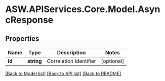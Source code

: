 
# ASW.APIServices.Core.Model.AsyncResponse

## Properties

Name | Type | Description | Notes
------------ | ------------- | ------------- | -------------
**Id** | **string** | Correlation Identifier | [optional] 

[[Back to Model list]](../README.md#documentation-for-models)
[[Back to API list]](../README.md#documentation-for-api-endpoints)
[[Back to README]](../README.md)

